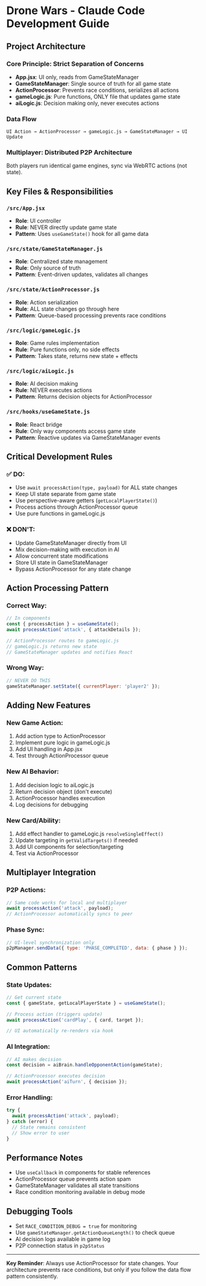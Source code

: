 # Drone Wars - Claude Code Development Guide

## Project Architecture

### Core Principle: Strict Separation of Concerns
- **App.jsx**: UI only, reads from GameStateManager
- **GameStateManager**: Single source of truth for all game state  
- **ActionProcessor**: Prevents race conditions, serializes all actions
- **gameLogic.js**: Pure functions, ONLY file that updates game state
- **aiLogic.js**: Decision making only, never executes actions

### Data Flow
```
UI Action → ActionProcessor → gameLogic.js → GameStateManager → UI Update
```

### Multiplayer: Distributed P2P Architecture
Both players run identical game engines, sync via WebRTC actions (not state).

## Key Files & Responsibilities

### `/src/App.jsx`
- **Role**: UI controller
- **Rule**: NEVER directly update game state
- **Pattern**: Uses `useGameState()` hook for all game data

### `/src/state/GameStateManager.js`
- **Role**: Centralized state management
- **Rule**: Only source of truth
- **Pattern**: Event-driven updates, validates all changes

### `/src/state/ActionProcessor.js`
- **Role**: Action serialization
- **Rule**: ALL state changes go through here
- **Pattern**: Queue-based processing prevents race conditions

### `/src/logic/gameLogic.js`
- **Role**: Game rules implementation
- **Rule**: Pure functions only, no side effects
- **Pattern**: Takes state, returns new state + effects

### `/src/logic/aiLogic.js`
- **Role**: AI decision making
- **Rule**: NEVER executes actions
- **Pattern**: Returns decision objects for ActionProcessor

### `/src/hooks/useGameState.js`
- **Role**: React bridge
- **Rule**: Only way components access game state
- **Pattern**: Reactive updates via GameStateManager events

## Critical Development Rules

### ✅ DO:
- Use `await processAction(type, payload)` for ALL state changes
- Keep UI state separate from game state
- Use perspective-aware getters (`getLocalPlayerState()`)
- Process actions through ActionProcessor queue
- Use pure functions in gameLogic.js

### ❌ DON'T:
- Update GameStateManager directly from UI
- Mix decision-making with execution in AI
- Allow concurrent state modifications
- Store UI state in GameStateManager
- Bypass ActionProcessor for any state change

## Action Processing Pattern

### Correct Way:
```javascript
// In components
const { processAction } = useGameState();
await processAction('attack', { attackDetails });

// ActionProcessor routes to gameLogic.js
// gameLogic.js returns new state
// GameStateManager updates and notifies React
```

### Wrong Way:
```javascript
// NEVER DO THIS
gameStateManager.setState({ currentPlayer: 'player2' });
```

## Adding New Features

### New Game Action:
1. Add action type to ActionProcessor
2. Implement pure logic in gameLogic.js  
3. Add UI handling in App.jsx
4. Test through ActionProcessor queue

### New AI Behavior:
1. Add decision logic to aiLogic.js
2. Return decision object (don't execute)
3. ActionProcessor handles execution
4. Log decisions for debugging

### New Card/Ability:
1. Add effect handler to gameLogic.js `resolveSingleEffect()`
2. Update targeting in `getValidTargets()` if needed
3. Add UI components for selection/targeting
4. Test via ActionProcessor

## Multiplayer Integration

### P2P Actions:
```javascript
// Same code works for local and multiplayer
await processAction('attack', payload);
// ActionProcessor automatically syncs to peer
```

### Phase Sync:
```javascript
// UI-level synchronization only
p2pManager.sendData({ type: 'PHASE_COMPLETED', data: { phase } });
```

## Common Patterns

### State Updates:
```javascript
// Get current state
const { gameState, getLocalPlayerState } = useGameState();

// Process action (triggers update)
await processAction('cardPlay', { card, target });

// UI automatically re-renders via hook
```

### AI Integration:
```javascript
// AI makes decision
const decision = aiBrain.handleOpponentAction(gameState);

// ActionProcessor executes decision  
await processAction('aiTurn', { decision });
```

### Error Handling:
```javascript
try {
  await processAction('attack', payload);
} catch (error) {
  // State remains consistent
  // Show error to user
}
```

## Performance Notes

- Use `useCallback` in components for stable references
- ActionProcessor queue prevents action spam
- GameStateManager validates all state transitions
- Race condition monitoring available in debug mode

## Debugging Tools

- Set `RACE_CONDITION_DEBUG = true` for monitoring
- Use `gameStateManager.getActionQueueLength()` to check queue
- AI decision logs available in game log
- P2P connection status in `p2pStatus`

---

**Key Reminder**: Always use ActionProcessor for state changes. Your architecture prevents race conditions, but only if you follow the data flow pattern consistently.